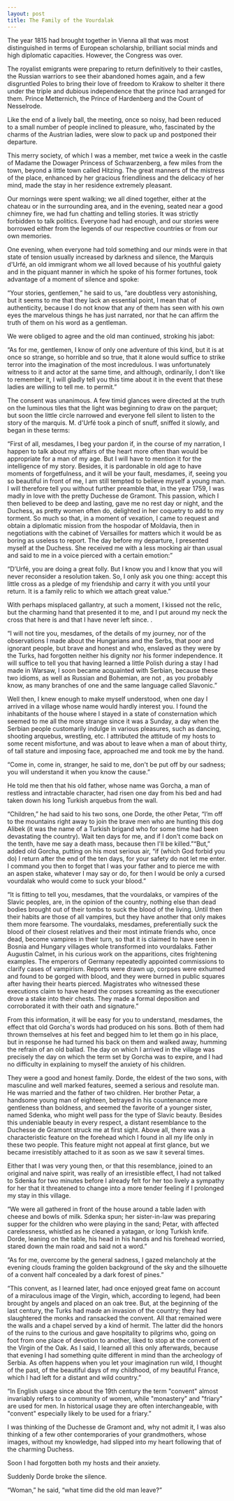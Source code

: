 ```yaml
---
layout: post
title: The Family of the Vourdalak
---
```




The year 1815 had brought together in Vienna all that was most distinguished in terms of European scholarship, brilliant social minds and high diplomatic capacities. However, the Congress was over.


The royalist emigrants were preparing to return definitively to their castles, the Russian warriors to see their abandoned homes again, and a few disgruntled Poles to bring their love of freedom to Krakow to shelter it there under the triple and dubious independence that the prince had arranged for them. Prince Metternich, the Prince of Hardenberg and the Count of Nesselrode.

Like the end of a lively ball, the meeting, once so noisy, had been reduced to a small number of people inclined to pleasure, who, fascinated by the charms of the Austrian ladies, were slow to pack up and postponed their departure.

This merry society, of which I was a member, met twice a week in the castle of Madame the Dowager Princess of Schwarzenberg, a few miles from the town, beyond a little town called Hitzing. The great manners of the mistress of the place, enhanced by her gracious friendliness and the delicacy of her mind, made the stay in her residence extremely pleasant.

Our mornings were spent walking; we all dined together, either at the chateau or in the surrounding area, and in the evening, seated near a good chimney fire, we had fun chatting and telling stories. It was strictly forbidden to talk politics. Everyone had had enough, and our stories were borrowed either from the legends of our respective countries or from our own memories.

One evening, when everyone had told something and our minds were in that state of tension usually increased by darkness and silence, the Marquis d'Urfé, an old immigrant whom we all loved because of his youthful gaiety and in the piquant manner in which he spoke of his former fortunes, took advantage of a moment of silence and spoke:


“Your stories, gentlemen,” he said to us, “are doubtless very astonishing, but it seems to me that they lack an essential point, I mean that of authenticity, because I do not know that any of them has seen with his own eyes the marvelous things he has just narrated, nor that he can affirm the truth of them on his word as a gentleman.


We were obliged to agree and the old man continued, stroking his jabot:

“As for me, gentlemen, I know of only one adventure of this kind, but it is at once so strange, so horrible and so true, that it alone would suffice to strike terror into the imagination of the most incredulous. I was unfortunately witness to it and actor at the same time, and although, ordinarily, I don't like to remember it, I will gladly tell you this time about it in the event that these ladies are willing to tell me. to permit.”


The consent was unanimous. A few timid glances were directed at the truth on the luminous tiles that the light was beginning to draw on the parquet; but soon the little circle narrowed and everyone fell silent to listen to the story of the marquis. M. d'Urfé took a pinch of snuff, sniffed it slowly, and began in these terms:


“First of all, mesdames, I beg your pardon if, in the course of my narration, I happen to talk about my affairs of the heart more often than would be appropriate for a man of my age. But I will have to mention it for the intelligence of my story. Besides, it is pardonable in old age to have moments of forgetfulness, and it will be your fault, mesdames, if, seeing you so beautiful in front of me, I am still tempted to believe myself a young man. I will therefore tell you without further preamble that, in the year 1759, I was madly in love with the pretty Duchesse de Gramont. This passion, which I then believed to be deep and lasting, gave me no rest day or night, and the Duchess, as pretty women often do, delighted in her coquetry to add to my torment. So much so that, in a moment of vexation, I came to request and obtain a diplomatic mission from the hospodar of Moldavia, then in negotiations with the cabinet of Versailles for matters which it would be as boring as useless to report. The day before my departure, I presented myself at the Duchess. She received me with a less mocking air than usual and said to me in a voice pierced with a certain emotion:”


“D’Urfé, you are doing a great folly. But I know you and I know that you will never reconsider a resolution taken. So, I only ask you one thing: accept this little cross as a pledge of my friendship and carry it with you until your return. It is a family relic to which we attach great value.”

With perhaps misplaced gallantry, at such a moment, I kissed not the relic, but the charming hand that presented it to me, and I put around my neck the cross that here is and that I have never left since. .


“I will not tire you, mesdames, of the details of my journey, nor of the observations I made about the Hungarians and the Serbs, that poor and ignorant people, but brave and honest and who, enslaved as they were by the Turks, had forgotten neither his dignity nor his former independence. It will suffice to tell you that having learned a little Polish during a stay I had made in Warsaw, I soon became acquainted with Serbian, because these two idioms, as well as Russian and Bohemian, are not , as you probably know, as many branches of one and the same language called Slavonic.”


Well then, I knew enough to make myself understood, when one day I arrived in a village whose name would hardly interest you. I found the inhabitants of the house where I stayed in a state of consternation which seemed to me all the more strange since it was a Sunday, a day when the Serbian people customarily indulge in various pleasures, such as dancing, shooting arquebus, wrestling, etc. I attributed the attitude of my hosts to some recent misfortune, and was about to leave when a man of about thirty, of tall stature and imposing face, approached me and took me by the hand.

“Come in, come in, stranger, he said to me, don't be put off by our sadness; you will understand it when you know the cause.”

He told me then that his old father, whose name was Gorcha, a man of restless and intractable character, had risen one day from his bed and had taken down his long Turkish arquebus from the wall.

“Children,” he had said to his two sons, one Dorde, the other Petar, “I’m off to the mountains right away to join the brave men who are hunting this dog Alibek (it was the name of a Turkish brigand who for some time had been devastating the country). Wait ten days for me, and if I don't come back on the tenth, have me say a death mass, because then I'll be killed.”“But,” added old Gorcha, putting on his most serious air, “if (which God forbid you do) I return after the end of the ten days, for your safety do not let me enter. I command you then to forget that I was your father and to pierce me with an aspen stake, whatever I may say or do, for then I would be only a cursed vourdalak who would come to suck your blood.”

“It is fitting to tell you, mesdames, that the vourdalaks, or vampires of the Slavic peoples, are, in the opinion of the country, nothing else than dead bodies brought out of their tombs to suck the blood of the living. Until then their habits are those of all vampires, but they have another that only makes them more fearsome. The vourdalaks, mesdames, preferentially suck the blood of their closest relatives and their most intimate friends who, once dead, become vampires in their turn, so that it is claimed to have seen in Bosnia and Hungary villages whole transformed into vourdalaks. Father Augustin Calmet, in his curious work on the apparitions, cites frightening examples. The emperors of Germany repeatedly appointed commissions to clarify cases of vampirism. Reports were drawn up, corpses were exhumed and found to be gorged with blood, and they were burned in public squares after having their hearts pierced. Magistrates who witnessed these executions claim to have heard the corpses screaming as the executioner drove a stake into their chests. They made a formal deposition and corroborated it with their oath and signature.”

From this information, it will be easy for you to understand, mesdames, the effect that old Gorcha's words had produced on his sons. Both of them had thrown themselves at his feet and begged him to let them go in his place, but in response he had turned his back on them and walked away, humming the refrain of an old ballad. The day on which I arrived in the village was precisely the day on which the term set by Gorcha was to expire, and I had no difficulty in explaining to myself the anxiety of his children.

They were a good and honest family. Dorde, the eldest of the two sons, with masculine and well marked features, seemed a serious and resolute man. He was married and the father of two children. Her brother Petar, a handsome young man of eighteen, betrayed in his countenance more gentleness than boldness, and seemed the favorite of a younger sister, named Sdenka, who might well pass for the type of Slavic beauty. Besides this undeniable beauty in every respect, a distant resemblance to the Duchesse de Gramont struck me at first sight. Above all, there was a characteristic feature on the forehead which I found in all my life only in these two people. This feature might not appeal at first glance, but we became irresistibly attached to it as soon as we saw it several times.

Either that I was very young then, or that this resemblance, joined to an original and naive spirit, was really of an irresistible effect, I had not talked to Sdenka for two minutes before I already felt for her too lively a sympathy for her that it threatened to change into a more tender feeling if I prolonged my stay in this village.


“We were all gathered in front of the house around a table laden with cheese and bowls of milk. Sdenka spun; her sister-in-law was preparing supper for the children who were playing in the sand; Petar, with affected carelessness, whistled as he cleaned a yatagan, or long Turkish knife. Dorde, leaning on the table, his head in his hands and his forehead worried, stared down the main road and said not a word.”


“As for me, overcome by the general sadness, I gazed melancholy at the evening clouds framing the golden background of the sky and the silhouette of a convent half concealed by a dark forest of pines.”


“This convent, as I learned later, had once enjoyed great fame on account of a miraculous image of the Virgin, which, according to legend, had been brought by angels and placed on an oak tree. But, at the beginning of the last century, the Turks had made an invasion of the country; they had slaughtered the monks and ransacked the convent. All that remained were the walls and a chapel served by a kind of hermit. The latter did the honors of the ruins to the curious and gave hospitality to pilgrims who, going on foot from one place of devotion to another, liked to stop at the convent of the Virgin of the Oak. As I said, I learned all this only afterwards, because that evening I had something quite different in mind than the archeology of Serbia. As often happens when you let your imagination run wild, I thought of the past, of the beautiful days of my childhood, of my beautiful France, which I had left for a distant and wild country.”

“In English usage since about the 19th century the term "convent" almost invariably refers to a community of women, while "monastery" and "friary" are used for men. In historical usage they are often interchangeable, with "convent" especially likely to be used for a friary.”

I was thinking of the Duchesse de Gramont and, why not admit it, I was also thinking of a few other contemporaries of your grandmothers, whose images, without my knowledge, had slipped into my heart following that of the charming Duchess.

Soon I had forgotten both my hosts and their anxiety.

Suddenly Dorde broke the silence.

“Woman,” he said, “what time did the old man leave?”
